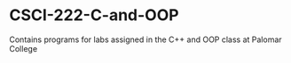 # CSCI-222-C-and-OOP
Contains programs for labs assigned in the C++ and OOP class at Palomar College
